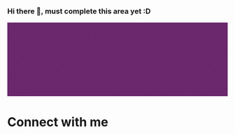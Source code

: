 ### Hi there 👋, must complete this area yet :D
<img src="https://raw.githubusercontent.com/javierleandromontenegro/javierleandromontenegro/main/javiergif.gif"/>

<h1>Connect with me</h1>

<!--
**nicovon24/nicovon24** is a ✨ _special_ ✨ repository because its `README.md` (this file) appears on your GitHub profile.

Here are some ideas to get you started:

- 🔭 I’m currently working on ...
- 🌱 I’m currently learning ...
- 👯 I’m looking to collaborate on ...
- 🤔 I’m looking for help with ...
- 💬 Ask me about ...
- 📫 How to reach me: ...
- 😄 Pronouns: ...
- ⚡ Fun fact: ...
-->
